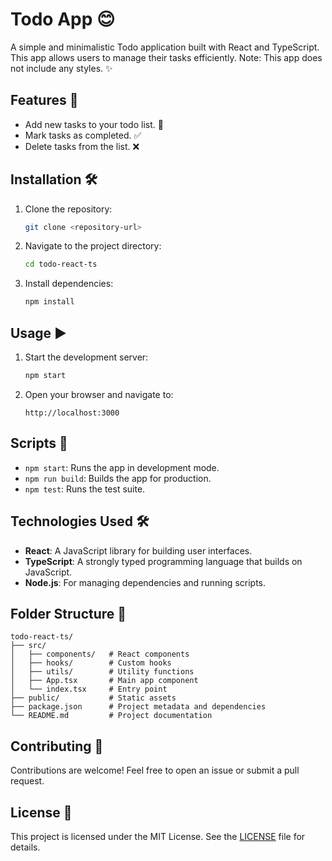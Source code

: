 # Todo App 😊

A simple and minimalistic Todo application built with React and TypeScript. This app allows users to manage their tasks efficiently. Note: This app does not include any styles. ✨

## Features 🚀

- Add new tasks to your todo list. 📝
- Mark tasks as completed. ✅
- Delete tasks from the list. ❌

## Installation 🛠️

1. Clone the repository:
   ```bash
   git clone <repository-url>
   ```
2. Navigate to the project directory:
   ```bash
   cd todo-react-ts
   ```
3. Install dependencies:
   ```bash
   npm install
   ```

## Usage ▶️

1. Start the development server:
   ```bash
   npm start
   ```
2. Open your browser and navigate to:
   ```
   http://localhost:3000
   ```

## Scripts 📜

- `npm start`: Runs the app in development mode.
- `npm run build`: Builds the app for production.
- `npm test`: Runs the test suite.

## Technologies Used 🛠️

- **React**: A JavaScript library for building user interfaces.
- **TypeScript**: A strongly typed programming language that builds on JavaScript.
- **Node.js**: For managing dependencies and running scripts.

## Folder Structure 📂

```
todo-react-ts/
├── src/
│   ├── components/   # React components
│   ├── hooks/        # Custom hooks
│   ├── utils/        # Utility functions
│   ├── App.tsx       # Main app component
│   └── index.tsx     # Entry point
├── public/           # Static assets
├── package.json      # Project metadata and dependencies
└── README.md         # Project documentation
```

## Contributing 🤝

Contributions are welcome! Feel free to open an issue or submit a pull request.

## License 📄

This project is licensed under the MIT License. See the [LICENSE](LICENSE) file for details.
